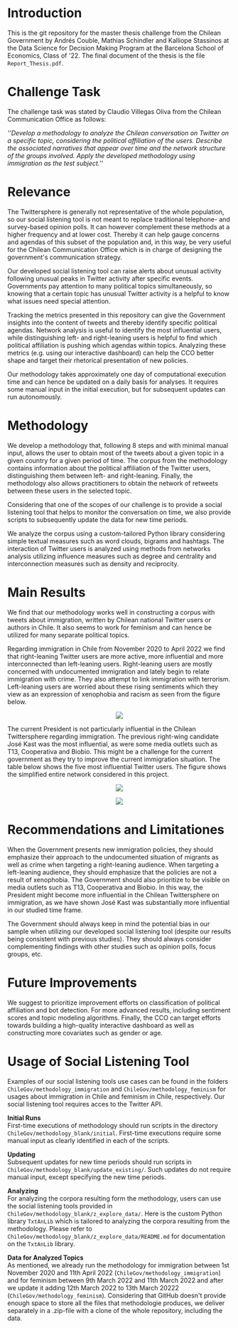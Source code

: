 # Introduction
This is the git repository for the master thesis challenge from the Chilean Government by Andrés Couble, Mathias Schindler and  Kalliope Stassinos at the Data Science for Decision Making Program at the Barcelona School of Economics, Class of '22. The final document of the thesis is the file `Report_Thesis.pdf`.

# Challenge Task
The challenge task was stated by Claudio Villegas Oliva from the Chilean Communication Office as follows: 

*''Develop a methodology to analyze the Chilean conversation on Twitter on a specific topic, considering the political affiliation of the users. Describe the associated narratives that appear over time and the network structure of the groups involved. Apply the developed methodology using immigration as the test subject.''*


# Relevance
The Twittersphere is generally not representative of the whole population, so our social listening tool is not meant to replace traditional telephone- and survey-based opinion polls. It can however complement these methods at a higher frequency and at lower cost. Thereby it can help gauge concerns and agendas of this subset of the population and, in this way, be very useful for the Chilean Communication Office which is in charge of designing the government's communication strategy. 
        
Our developed social listening tool can raise alerts about unusual activity following unusual peaks in Twitter activity after specific events. Governments pay attention to many political topics simultaneously, so knowing that a certain topic has unusual Twitter activity is a helpful to know what issues need special attention. 
        
Tracking the metrics presented in this repository can give the Government insights into the content of tweets and thereby identify specific political agendas. Network analysis is useful to identify the most influential users, while distinguishing left- and right-leaning users is helpful to find which political affiliation is pushing which agendas within topics. Analyzing these metrics (e.g. using our interactive dashboard) can help the CCO better shape and target their rhetorical presentation of new policies. 
        
Our methodology takes approximately one day of computational execution time and can hence be updated on a daily basis for analyses. It requires some manual input in the initial execution, but for subsequent updates can run autonomously.


# Methodology
 We develop a methodology that, following 8 steps and with minimal manual input, allows the user to obtain most of the tweets about a given topic in a given country for a given period of time. The corpus from the methodology contains information about the political affiliation of the Twitter users, distinguishing them between left- and right-leaning. Finally, the methodology also allows practitioners to obtain the network of retweets between these users in the selected topic.
            
Considering that one of the scopes of our challenge is to provide a social listening tool that helps to monitor the conversation on time, we also provide scripts to subsequently update the data for new time periods. 
            
We analyze the corpus using a custom-tailored Python library considering simple textual measures such as word clouds, bigrams and hashtags. The interaction of Twitter users is analyzed using methods from networks analysis utilizing influence measures such as degree and centrality and interconnection measures such as density and reciprocity.


# Main Results
We find that our methodology works well in constructing a corpus with tweets about immigration, written by Chilean national Twitter users or authors in Chile. It also seems to work for feminism and can hence be utilized for many separate political topics. 
        
Regarding immigration in Chile from November 2020 to April 2022 we find that right-leaning Twitter users are more active, more influential and more interconnected than left-leaning users. Right-leaning users are mostly concerned with undocumented immigration and lately begin to relate immigration with crime. They also attempt to link immigration with terrorism. Left-leaning users are worried about these rising sentiments which they view as an expression of xenophobia and racism as seen from the figure below.

<p align="center">
  <img src="https://github.com/BSE-DSDM-2022/ChileGov/blob/master/figures/for_readme/fig_Proportion_of_Tweets_Containing_Specific_Subtopic_Related_Terms_by_Political_Affiliation_during_the_Protest.png" />
</p>

The current President is not particularly influential in the Chilean Twittersphere regarding immigration. The previous right-wing candidate José Kast was the most influential, as were some media outlets such as T13, Cooperativa and Biobio. This might be a challenge for the current government as they try to improve the current immigration situation. The table below shows the five most influential Twitter users. The figure shows the simplified entire network considered in this project.

<p align="center">
  <img src="https://github.com/BSE-DSDM-2022/ChileGov/blob/master/figures/for_readme/tab_Five_Most_Influential_Users_by_Degree_Centrality.png" />
</p>
<p align="center">
  <img src="https://github.com/BSE-DSDM-2022/ChileGov/blob/master/figures/for_readme/fig_Simplified_Undirected_General_Graph_of_Network.jpeg" />
</p>


# Recommendations and Limitationes
When the Government presents new immigration policies, they should emphasize their approach to the undocumented situation of migrants as well as crime when targeting a right-leaning audience. When targeting a left-leaning audience, they should emphasize that the policies are not a result of xenophobia. The Government should also prioritize to be visible on media outlets such as T13, Cooperativa and Biobio. In this way, the President might become more influential in the Chilean Twittersphere on immigration, as we have shown José Kast was substantially more influential in our studied time frame.
        
The Government should always keep in mind the potential bias in our sample when utilizing our developed social listening tool (despite our results being consistent with previous studies). They should always consider complementing findings with other studies such as opinion polls, focus groups, etc.


# Future Improvements
We suggest to prioritize improvement efforts on classification of political affiliation and bot detection. For more advanced results, including sentiment scores and topic modeling algorithms. Finally, the CCO can target efforts towards building a high-quality interactive dashboard as well as constructing more covariates such as gender or age.

# Usage of Social Listening Tool
Examples of our social listening tools use cases can be found in the folders `ChileGov/methodology_immigration` and `ChileGov/methodology_feminism` for usages about immigration in Chile and feminism in Chile, respectively. Our social listening tool requires acces to the Twitter API.

**Initial Runs**<br>
First-time executions of methodology should run scripts in the directory `ChileGov/methodology_blank/initial`. First-time executions require some manual input as clearly identified in each of the scripts. 

**Updating**<br>
Subsequent updates for new time periods should run scripts in `ChileGov/methodology_blank/update_existing/`. Such updates do not require manual input, except specifying the new time periods.

**Analyzing**<br>
For analyzing the corpora resulting form the methodology, users can use the social listening tools provided in `ChileGov/methodology_blank/z_explore_data/`. Here is the custom Python library `TxtAnLib` which is tailored to analyzing the corpora resulting from the methodology. Please refer to `ChileGov/methodology_blank/z_explore_data/README.md` for documentation on the `TxtAnLib` library.

**Data for Analyzed Topics**<br>
As mentioned, we already run the methodology for immigration between 1st November 2020 and 11th April 2022 (`ChileGov/methodology_immigration`) and for feminism between 9th March 2022 and 11th March 2022 and after we update it adding 12th March 2022 to 13th March 20222 (`ChileGov/methodology_feminism`). 
Considering that GitHub doesn't provide enough space to store all the files that methodologie produces, we deliver separately in a .zip-file with a clone of the whole repository, including the data. 
